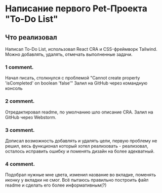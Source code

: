 # Написание первого Pet-Проекта "To-Do List"

## Что реализовал
Написал To-Do List, использовал React CRA и CSS-фреймворк Tailwind.
Можно добавлять, удалять, отмечать выполненные задачи.

### 1 comment. 
Начал писать, столкнулся с проблемой "Cannot create property 'isCompleted' on boolean 'false'"
Залил на GitHub через командную консоль

### 2 comment. 
Отредактировал readme, по умолчанию шло описание CRA. Залил на GitHub через Webstorm.

### 3 comment.
Дописал возможность добавлять и удалять цели, первую проблему не решил, весь функционал который хотел
реализовать - реализовал, осталось исправить ошибку и поменять дизайн на более адекватный.

### 4 comment.
Подобрал нужные мне цвета, изменил название во вкладке, поменять иконку у вкладки не смог. Всё пытаюсь
правильно построить файл readme и сделать его более информативным(?)